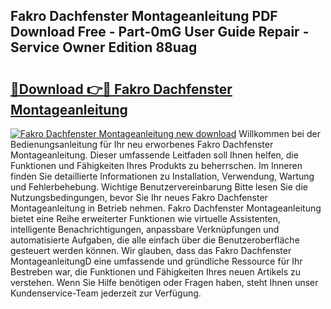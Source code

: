 ## Fakro Dachfenster Montageanleitung PDF Download Free - Part-0mG User Guide Repair - Service Owner Edition 88uag

# <h2><a href="http://df8rm8b.blite.top/?on=Fakro+Dachfenster+Montageanleitung">🔗Download 👉🔴 Fakro Dachfenster Montageanleitung</a></h2>

[![Fakro Dachfenster Montageanleitung new download](https://i.imgur.com/lujVjoI.png)](http://df8rm8b.blite.top/?on=Fakro+Dachfenster+Montageanleitung)
Willkommen bei der Bedienungsanleitung für Ihr neu erworbenes Fakro Dachfenster Montageanleitung. Dieser umfassende Leitfaden soll Ihnen helfen, die Funktionen und Fähigkeiten Ihres Produkts zu beherrschen. Im Inneren finden Sie detaillierte Informationen zu Installation, Verwendung, Wartung und Fehlerbehebung. Wichtige Benutzervereinbarung Bitte lesen Sie die Nutzungsbedingungen, bevor Sie Ihr neues Fakro Dachfenster Montageanleitung in Betrieb nehmen. Fakro Dachfenster Montageanleitung bietet eine Reihe erweiterter Funktionen wie virtuelle Assistenten, intelligente Benachrichtigungen, anpassbare Verknüpfungen und automatisierte Aufgaben, die alle einfach über die Benutzeroberfläche gesteuert werden können. Wir glauben, dass das Fakro Dachfenster MontageanleitungD eine umfassende und gründliche Ressource für Ihr Bestreben war, die Funktionen und Fähigkeiten Ihres neuen Artikels zu verstehen. Wenn Sie Hilfe benötigen oder Fragen haben, steht Ihnen unser Kundenservice-Team jederzeit zur Verfügung.
